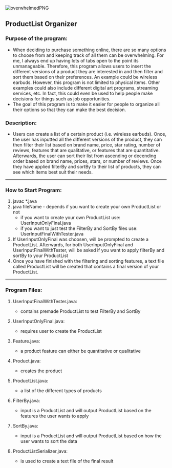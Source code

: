 ![overwhelmedPNG](https://github.com/ljgilm/CSCI2467Project/blob/8592163351432ed34f0d6518b2eaf3618a721282/IntellijProject/src/overwhelmedPNG.png)
## ProductList Organizer

### Purpose of the program:
- When deciding to purchase something online, there are so many options to choose from and keeping track of all them can be overwhelming. For me, I always end up having lots of tabs open to the point its unmanageable. Therefore, this program allows users to insert the different versions of a product they are interested in and then filter and sort them based on their preferences. An example could be wireless earbuds. However, this program is not limited to physical items. Other examples could also include different digital art programs, streaming services, etc. In fact, this could even be used to help people make decisions for things such as job opportunities.
- The goal of this program is to make it easier for people to organize all their options so that they can make the best decision.

### Description:
- Users can create a list of a certain product (i.e. wireless earbuds). Once, the user has inputted all the different versions of the product, they can then filter their list based on brand name, price, star rating, number of reviews, features that are qualitative, or features that are quantitative. Afterwards, the user can sort their list from ascending or decending order based on brand name, prices, stars, or number of reviews. Once they have applied filterBy and sortBy to their list of products, they can see which items best suit their needs. 

***

### How to Start Program:
1. javac *.java
2. java fileName - depends if you want to create your own ProductList or not
   - if you want to create your own ProductList use: UserInputOnlyFinal.java
   - if you want to just test the FilterBy and SortBy files use: UserInputFinalWithTester.java
3. If UserInputOnlyFinal was choosen, will be prompted to create a ProductList. Afterwards, for both UserInputOnlyFinal and UserInputFinalWithTester, will be asked if you want to apply filterBy and sortBy to your ProductList
4. Once you have finished with the filtering and sorting features, a text file called ProductList will be created that contains a final version of your ProductList.

***

### Program Files:
1. UserInputFinalWithTester.java: 
   - contains premade ProductList to test FilterBy and SortBy

2. UserInputOnlyFinal.java: 
   - requires user to create the ProductList

3. Feature.java: 
   - a product feature can either be quantitative or qualitative

4. Product.java: 
   - creates the product

5. ProductList.java: 
   - a list of the different types of products

6. FilterBy.java: 
   - input is a ProductList and will output ProductList based on the features the user wants to apply

7. SortBy.java: 
   - input is a ProductList and will output ProductList based on how the user wants to sort the data

8. ProductListSerializer.java: 
   - is used to create a text file of the final result
